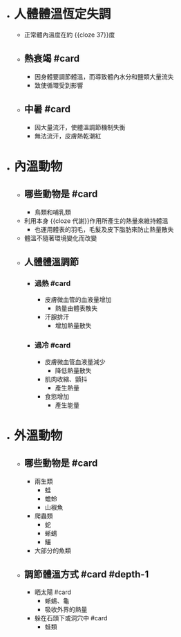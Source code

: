 - # 人體體溫恆定失調
	- 正常體內溫度在約 {{cloze 37}}度
	- ## 熱衰竭 #card
		- 因身體要調節體溫，而導致體內水分和鹽類大量流失
		- 致使循環受到影響
	- ## 中暑 #card
		- 因大量流汗，使體溫調節機制失衡
		- 無法流汗，皮膚熱乾潮紅
- # 內溫動物
	- ## 哪些動物是 #card
		- 鳥類和哺乳類
	- 利用本身 {{cloze 代謝}}作用所產生的熱量來維持體溫
		- 也運用體表的羽毛，毛髮及皮下脂肪來防止熱量散失
	- 體溫不隨著環境變化而改變
	- ## 人體體溫調節
		- ### 過熱 #card
			- 皮膚微血管的血液量增加
				- 熱量由體表散失
			- 汗腺排汗
				- 增加熱量散失
		- ### 過冷 #card
			- 皮膚微血管血液量減少
				- 降低熱量散失
			- 肌肉收縮、顫抖
				- 產生熱量
			- 食慾增加
				- 產生能量
- # 外溫動物
	- ## 哪些動物是 #card
		- 兩生類
			- 蛙
			- 蟾蛉
			- 山椒魚
		- 爬蟲類
			- 蛇
			- 蜥蜴
			- 鱷
		- 大部分的魚類
	- ## 調節體溫方式 #card #depth-1
		- 晒太陽 #card
			- 蜥蜴、龜
			- 吸收外界的熱量
		- 躲在石頭下或洞穴中 #card
			- 蛙類